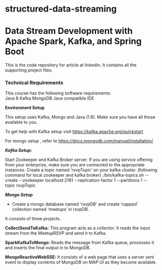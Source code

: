 # structured-data-streaming
# Data Stream Development with Apache Spark, Kafka, and Spring Boot
This is the code repository for article at linkedin. It contains all the supporting project files.
### Technical Requirements
This course has the following software requirements:<br/>
Java 8
Kafka
MongoDB
Java compatible IDE

__Environment Setup__

This setup uses Kafka, Mongo and Java (1.8). Make sure you have all those available to you.

To get help with Kafka setup visit https://kafka.apache.org/quickstart

For mongo setup , refer to https://docs.mongodb.com/manual/installation/


___Kafka Setup:___

Start Zookeeper and Kafka Broker server. If you are using service offering from your enterprise, make sure you are connected to the appropriate instances.
Create a topic named ‘rsvpTopic’ on your kafka cluster. (following command for local zookeeper and kafka broker)
./bin/kafka-topics.sh --create --zookeeper localhost:2181 --replication-factor 1 --partitions 1 --topic rsvpTopic

___Mongo Setup___
* Create a mongo database named 'rsvpDB' and create ‘capped’ collection named ‘meetups’ in  rsvpDB.


It consists of three projects.


__CollectSendToKafka:__
This program acts as a collector. It reads the input stream from the MeetupRSVP and send it to Kafka.

__SparkKafkaToMongo:__
Reads the message from Kafka queue, processes it and inserts the final output in to MongoDB.

__MongoReactiveWebSSE:__
It consists of a web page that uses a server sent event to display contents of MongoDB on MAP UI as they become available.

